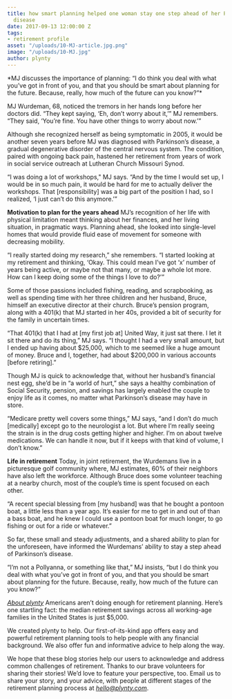 ```yaml
---
title: how smart planning helped one woman stay one step ahead of her Parkinson’s
  disease
date: 2017-09-13 12:00:00 Z
tags:
- retirement profile
asset: "/uploads/10-MJ-article.jpg.png"
image: "/uploads/10-MJ.jpg"
author: plynty
---
```


<meta name="robots" content="noindex,nofollow">
*MJ discusses the importance of planning: “I do think you deal with what you’ve got in front of you, and that you should be smart about planning for the future. Because, really, how much of the future can you know?”* <!--more-->

MJ Wurdeman, 68, noticed the tremors in her hands long before her doctors did. “They kept saying, ‘Eh, don’t worry about it,’” MJ remembers. “They said, ‘You’re fine. You have other things to worry about now.’” 

Although she recognized herself as being symptomatic in 2005, it would be another seven years before MJ was diagnosed with Parkinson’s disease, a gradual degenerative disorder of the central nervous system. The condition, paired with ongoing back pain, hastened her retirement from years of work in social service outreach at Lutheran Church Missouri Synod.

“I was doing a lot of workshops," MJ says. “And by the time I would set up, I would be in so much pain, it would be hard for me to actually deliver the workshops. That [responsibility] was a big part of the position I had, so I realized, ‘I just can’t do this anymore.’”

**Motivation to plan for the years ahead**
MJ’s recognition of her life with physical limitation meant thinking about her finances, and her living situation, in pragmatic ways. Planning ahead, she looked into single-level homes that would provide fluid ease of movement for someone with decreasing mobility.

“I really started doing my research,” she remembers. “I started looking at my retirement and thinking, ‘Okay. This could mean I’ve got ‘x’ number of years being active, or maybe not that many, or maybe a whole lot more. How can I keep doing some of the things I love to do?’”

Some of those passions included fishing, reading, and scrapbooking, as well as spending time with her three children and her husband, Bruce, himself an executive director at their church. Bruce’s pension program, along with a 401(k) that MJ started in her 40s, provided a bit of security for the family in uncertain times.

“That 401(k) that I had at [my first job at] United Way, it just sat there. I let it sit there and do its thing,” MJ says. “I thought I had a very small amount, but I ended up having about $25,000, which to me seemed like a huge amount of money. Bruce and I, together, had about $200,000 in various accounts [before retiring].”

Though MJ is quick to acknowledge that, without her husband’s financial nest egg, she’d be in “a world of hurt,” she says a healthy combination of Social Security, pension, and savings has largely enabled the couple to enjoy life as it comes, no matter what Parkinson’s disease may have in store.

“Medicare pretty well covers some things,” MJ says, “and I don’t do much [medically] except go to the neurologist a lot. But where I’m really seeing the strain is in the drug costs getting higher and higher. I’m on about twelve medications. We can handle it now, but if it keeps with that kind of volume, I don’t know.”

**Life in retirement**
Today, in joint retirement, the Wurdemans live in a picturesque golf community where, MJ estimates, 60% of their neighbors have also left the workforce. Although Bruce does some volunteer teaching at a nearby church, most of the couple’s time is spent focused on each other. 

“A recent special blessing from [my husband] was that he bought a pontoon boat, a little less than a year ago. It’s easier for me to get in and out of than a bass boat, and he knew I could use a pontoon boat for much longer, to go fishing or out for a ride or whatever.”

So far, these small and steady adjustments, and a shared ability to plan for the unforeseen, have informed the Wurdemans’ ability to stay a step ahead of Parkinson’s disease.

“I’m not a Pollyanna, or something like that,” MJ insists, “but I do think you deal with what you’ve got in front of you, and that you should be smart about planning for the future. Because, really, how much of the future can you know?”

*[About plynty](/aboutus.html)*
Americans aren’t doing enough for retirement planning. Here’s one startling fact: the median retirement savings across all working-age families in the United States is just $5,000.

We created plynty to help. Our first-of-its-kind app offers easy and powerful retirement planning tools to help people with any financial background. We also offer fun and informative advice to help along the way.

We hope that these blog stories help our users to acknowledge and address common challenges of retirement. Thanks to our brave volunteers for sharing their stories! We’d love to feature your perspective, too. Email us to share your story, and your advice, with people at different stages of the retirement planning process at *[hello@plynty.com](mailto:hello@plynty.com)*.